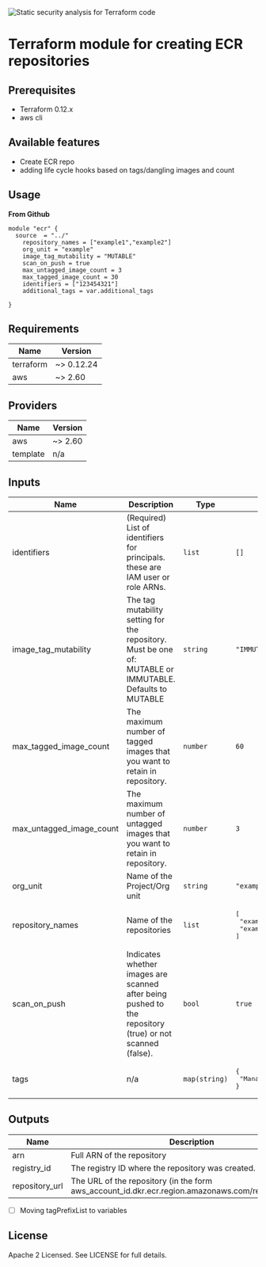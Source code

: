 ![Static security analysis for Terraform code](https://github.com/foss-cafe/terraform-aws-ecr/workflows/Static%20security%20analysis%20for%20Terraform%20code/badge.svg)
# Terraform module for creating ECR repositories

## Prerequisites

- Terraform 0.12.x
- aws cli

## Available features

- Create ECR repo
- adding life cycle hooks based on tags/dangling images and count

## Usage
**From Github**
```hcl
module "ecr" {
  source  = "../"
    repository_names = ["example1","example2"]
    org_unit = "example"
    image_tag_mutability = "MUTABLE"
    scan_on_push = true
    max_untagged_image_count = 3
    max_tagged_image_count = 30
    identifiers = ["123454321"]
    additional_tags = var.additional_tags

}
```

<!-- BEGINNING OF PRE-COMMIT-TERRAFORM DOCS HOOK -->
## Requirements

| Name | Version |
|------|---------|
| terraform | ~> 0.12.24 |
| aws | ~> 2.60 |

## Providers

| Name | Version |
|------|---------|
| aws | ~> 2.60 |
| template | n/a |

## Inputs

| Name | Description | Type | Default | Required |
|------|-------------|------|---------|:--------:|
| identifiers | (Required) List of identifiers for principals. these are IAM user or role ARNs. | `list` | `[]` | no |
| image\_tag\_mutability | The tag mutability setting for the repository. Must be one of: MUTABLE or IMMUTABLE. Defaults to MUTABLE | `string` | `"IMMUTABLE"` | no |
| max\_tagged\_image\_count | The maximum number of tagged images that you want to retain in repository. | `number` | `60` | no |
| max\_untagged\_image\_count | The maximum number of untagged images that you want to retain in repository. | `number` | `3` | no |
| org\_unit | Name of the Project/Org unit | `string` | `"example"` | no |
| repository\_names | Name of the repositories | `list` | <pre>[<br>  "example1",<br>  "example2"<br>]</pre> | no |
| scan\_on\_push | Indicates whether images are scanned after being pushed to the repository (true) or not scanned (false). | `bool` | `true` | no |
| tags | n/a | `map(string)` | <pre>{<br>  "Managed By": "Terraform"<br>}</pre> | no |

## Outputs

| Name | Description |
|------|-------------|
| arn | Full ARN of the repository |
| registry\_id | The registry ID where the repository was created. |
| repository\_url | The URL of the repository (in the form aws\_account\_id.dkr.ecr.region.amazonaws.com/repositoryName |

<!-- END OF PRE-COMMIT-TERRAFORM DOCS HOOK -->
- [ ] Moving tagPrefixList to variables
## License

Apache 2 Licensed. See LICENSE for full details.

